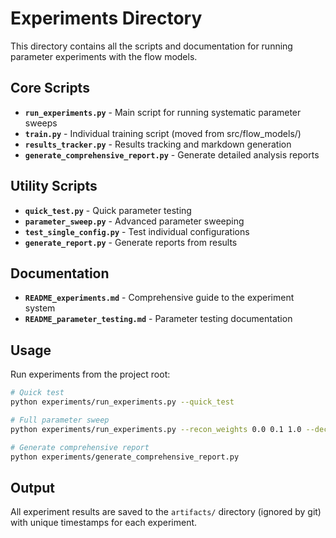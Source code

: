 # Experiments Directory

This directory contains all the scripts and documentation for running parameter experiments with the flow models.

## Core Scripts

- **`run_experiments.py`** - Main script for running systematic parameter sweeps
- **`train.py`** - Individual training script (moved from src/flow_models/)
- **`results_tracker.py`** - Results tracking and markdown generation
- **`generate_comprehensive_report.py`** - Generate detailed analysis reports

## Utility Scripts

- **`quick_test.py`** - Quick parameter testing
- **`parameter_sweep.py`** - Advanced parameter sweeping
- **`test_single_config.py`** - Test individual configurations
- **`generate_report.py`** - Generate reports from results

## Documentation

- **`README_experiments.md`** - Comprehensive guide to the experiment system
- **`README_parameter_testing.md`** - Parameter testing documentation

## Usage

Run experiments from the project root:

```bash
# Quick test
python experiments/run_experiments.py --quick_test

# Full parameter sweep
python experiments/run_experiments.py --recon_weights 0.0 0.1 1.0 --decoder_types none linear

# Generate comprehensive report
python experiments/generate_comprehensive_report.py
```

## Output

All experiment results are saved to the `artifacts/` directory (ignored by git) with unique timestamps for each experiment.
